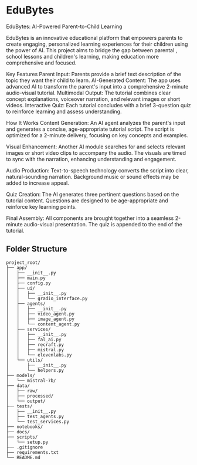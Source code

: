 # EduBytes
EduBytes: AI-Powered Parent-to-Child Learning

EduBytes is an innovative educational platform that empowers parents to create engaging, personalized learning experiences for their children using the power of AI. 
This project aims to bridge the gap between parental , school lessons and children's learning, making education more comprehensive and focused.

Key Features
Parent Input: Parents provide a brief text description of the topic they want their child to learn.
AI-Generated Content: The app uses advanced AI to transform the parent's input into a comprehensive 2-minute audio-visual tutorial.
Multimodal Output: The tutorial combines clear concept explanations, voiceover narration, and relevant images or short videos.
Interactive Quiz: Each tutorial concludes with a brief 3-question quiz to reinforce learning and assess understanding.

How It Works
Content Generation:
An AI agent analyzes the parent's input and generates a concise, age-appropriate tutorial script.
The script is optimized for a 2-minute delivery, focusing on key concepts and examples.

Visual Enhancement:
Another AI module searches for and selects relevant images or short video clips to accompany the audio.
The visuals are timed to sync with the narration, enhancing understanding and engagement.

Audio Production:
Text-to-speech technology converts the script into clear, natural-sounding narration.
Background music or sound effects may be added to increase appeal.

Quiz Creation:
The AI generates three pertinent questions based on the tutorial content.
Questions are designed to be age-appropriate and reinforce key learning points.

Final Assembly:
All components are brought together into a seamless 2-minute audio-visual presentation.
The quiz is appended to the end of the tutorial.

## Folder Structure

```
project_root/
├── app/
│   ├── __init__.py
│   ├── main.py
│   ├── config.py
│   ├── ui/
│   │   ├── __init__.py
│   │   └── gradio_interface.py
│   ├── agents/
│   │   ├── __init__.py
│   │   ├── video_agent.py
│   │   ├── image_agent.py
│   │   └── content_agent.py
│   ├── services/
│   │   ├── __init__.py
│   │   ├── fal_ai.py
│   │   ├── recraft.py
│   │   ├── mistral.py
│   │   └── elevenlabs.py
│   └── utils/
│       ├── __init__.py
│       └── helpers.py
├── models/
│   └── mistral-7b/
├── data/
│   ├── raw/
│   ├── processed/
│   └── output/
├── tests/
│   ├── __init__.py
│   ├── test_agents.py
│   └── test_services.py
├── notebooks/
├── docs/
├── scripts/
│   └── setup.py
├── .gitignore
├── requirements.txt
└── README.md
